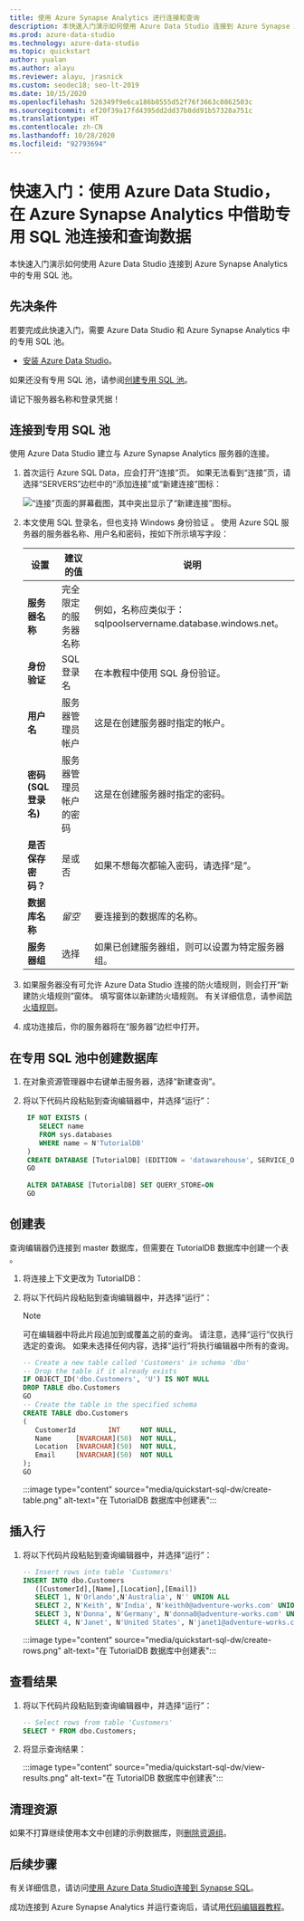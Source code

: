 ```yaml
---
title: 使用 Azure Synapse Analytics 进行连接和查询
description: 本快速入门演示如何使用 Azure Data Studio 连接到 Azure Synapse Analytics 中的专用 SQL 池。
ms.prod: azure-data-studio
ms.technology: azure-data-studio
ms.topic: quickstart
author: yualan
ms.author: alayu
ms.reviewer: alayu, jrasnick
ms.custom: seodec18; seo-lt-2019
ms.date: 10/15/2020
ms.openlocfilehash: 526349f9e6ca186b8555d52f76f3663c0862503c
ms.sourcegitcommit: ef20f39a17fd4395dd2dd37b8dd91b57328a751c
ms.translationtype: HT
ms.contentlocale: zh-CN
ms.lasthandoff: 10/28/2020
ms.locfileid: "92793694"
---
```

# <a name="quickstart-use-azure-data-studio-to-connect-and-query-data-using-a-dedicated-sql-pool-in-azure-synapse-analytics"></a>快速入门：使用 Azure Data Studio，在 Azure Synapse Analytics 中借助专用 SQL 池连接和查询数据

本快速入门演示如何使用 Azure Data Studio 连接到 Azure Synapse Analytics 中的专用 SQL 池。

## <a name="prerequisites"></a>先决条件
若要完成此快速入门，需要 Azure Data Studio 和 Azure Synapse Analytics 中的专用 SQL 池。

- [安装 Azure Data Studio](./download-azure-data-studio.md)。

如果还没有专用 SQL 池，请参阅[创建专用 SQL 池](/azure/sql-data-warehouse/sql-data-warehouse-get-started-provision)。

请记下服务器名称和登录凭据！


## <a name="connect-to-your-dedicated-sql-pool"></a>连接到专用 SQL 池

使用 Azure Data Studio 建立与 Azure Synapse Analytics 服务器的连接。

1. 首次运行 Azure SQL Data，应会打开“连接”页。 如果无法看到“连接”页，请选择“SERVERS”边栏中的“添加连接”或“新建连接”图标：
   
   ![“连接”页面的屏幕截图，其中突出显示了“新建连接”图标。](media/quickstart-sql-dw/new-connection-icon.png)

2. 本文使用 SQL 登录名，但也支持 Windows 身份验证 。 使用 Azure SQL 服务器的服务器名称、用户名和密码，按如下所示填写字段：

   |   设置    | 建议的值 | 说明 |
   |--------------|-----------------|-------------| 
   | **服务器名称** | 完全限定的服务器名称 | 例如，名称应类似于：sqlpoolservername.database.windows.net。 |
   | **身份验证** | SQL 登录名| 在本教程中使用 SQL 身份验证。 |
   | **用户名** | 服务器管理员帐户 | 这是在创建服务器时指定的帐户。 |
   | **密码(SQL 登录名)** | 服务器管理员帐户的密码 | 这是在创建服务器时指定的密码。 |
   | **是否保存密码？** | 是或否 | 如果不想每次都输入密码，请选择“是”。 |
   | **数据库名称** | *留空* | 要连接到的数据库的名称。 |
   | **服务器组** | 选择 <Default> | 如果已创建服务器组，则可以设置为特定服务器组。 | 

3. 如果服务器没有可允许 Azure Data Studio 连接的防火墙规则，则会打开“新建防火墙规则”窗体。 填写窗体以新建防火墙规则。 有关详细信息，请参阅[防火墙规则](/azure/sql-database/sql-database-firewall-configure)。

4. 成功连接后，你的服务器将在“服务器”边栏中打开。

## <a name="create-a-database-in-your-dedicated-sql-pool"></a>在专用 SQL 池中创建数据库

1. 在对象资源管理器中右键单击服务器，选择“新建查询”。

2. 将以下代码片段粘贴到查询编辑器中，并选择“运行”：

   ```sql
    IF NOT EXISTS (
       SELECT name
       FROM sys.databases
       WHERE name = N'TutorialDB'
    )
    CREATE DATABASE [TutorialDB] (EDITION = 'datawarehouse', SERVICE_OBJECTIVE='DW100');
    GO  
    
    ALTER DATABASE [TutorialDB] SET QUERY_STORE=ON
    GO
   ```

## <a name="create-a-table"></a>创建表

查询编辑器仍连接到 master 数据库，但需要在 TutorialDB 数据库中创建一个表 。 

1. 将连接上下文更改为 TutorialDB：

2. 将以下代码片段粘贴到查询编辑器中，并选择“运行”：

   > [!NOTE]
   > 可在编辑器中将此片段追加到或覆盖之前的查询。 请注意，选择“运行”仅执行选定的查询。 如果未选择任何内容，选择“运行”将执行编辑器中所有的查询。

   ```sql
   -- Create a new table called 'Customers' in schema 'dbo'
   -- Drop the table if it already exists
   IF OBJECT_ID('dbo.Customers', 'U') IS NOT NULL
   DROP TABLE dbo.Customers
   GO
   -- Create the table in the specified schema
   CREATE TABLE dbo.Customers
   (
      CustomerId        INT     NOT NULL,
      Name      [NVARCHAR](50)  NOT NULL,
      Location  [NVARCHAR](50)  NOT NULL,
      Email     [NVARCHAR](50)  NOT NULL
   );
   GO
   ```

    :::image type="content" source="media/quickstart-sql-dw/create-table.png" alt-text="在 TutorialDB 数据库中创建表":::


## <a name="insert-rows"></a>插入行

1. 将以下代码片段粘贴到查询编辑器中，并选择“运行”：

   ```sql
   -- Insert rows into table 'Customers'
   INSERT INTO dbo.Customers
      ([CustomerId],[Name],[Location],[Email])
      SELECT 1, N'Orlando',N'Australia', N'' UNION ALL
      SELECT 2, N'Keith', N'India', N'keith0@adventure-works.com' UNION ALL
      SELECT 3, N'Donna', N'Germany', N'donna0@adventure-works.com' UNION ALL
      SELECT 4, N'Janet', N'United States', N'janet1@adventure-works.com'
   ```

    :::image type="content" source="media/quickstart-sql-dw/create-rows.png" alt-text="在 TutorialDB 数据库中创建表":::

## <a name="view-the-result"></a>查看结果

1. 将以下代码片段粘贴到查询编辑器中，并选择“运行”：

   ```sql
   -- Select rows from table 'Customers'
   SELECT * FROM dbo.Customers;
   ```

2. 将显示查询结果：

    :::image type="content" source="media/quickstart-sql-dw/view-results.png" alt-text="在 TutorialDB 数据库中创建表":::


## <a name="clean-up-resources"></a>清理资源

如果不打算继续使用本文中创建的示例数据库，则[删除资源组](/azure/synapse-analytics/sql-data-warehouse/create-data-warehouse-portal#clean-up-resources)。

## <a name="next-steps"></a>后续步骤
有关详细信息，请访问[使用 Azure Data Studio连接到 Synapse SQL](https://docs.microsoft.com/azure/synapse-analytics/sql/get-started-azure-data-studio)。

成功连接到 Azure Synapse Analytics 并运行查询后，请试用[代码编辑器教程](tutorial-sql-editor.md)。